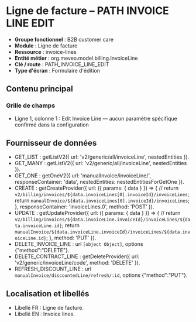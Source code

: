 # Ligne de facture – PATH INVOICE LINE EDIT

- **Groupe fonctionnel** : B2B customer care
- **Module** : Ligne de facture
- **Ressource** : invoice-lines
- **Entité métier** : org.meveo.model.billing.InvoiceLine
- **Clé / route** : PATH_INVOICE_LINE_EDIT
- **Type d'écran** : Formulaire d'édition

## Contenu principal
### Grille de champs
- Ligne 1, colonne 1 : Edit Invoice Line — aucun paramètre spécifique confirmé dans la configuration

## Fournisseur de données
- GET_LIST : getListV2({
  url: 'v2/generic/all/invoiceLine',
  nestedEntities
}).
- GET_MANY : getListV2({
  url: 'v2/generic/all/invoiceLine',
  nestedEntities
}).
- GET_ONE : getOneV2({
  url: 'manualInvoice/invoiceLine/',
  responseContainer: 'data',
  nestedEntities: nestedEntitiesForGetOne
}).
- CREATE : getCreateProvider({
  url: ({
    params: {
      data
    }
  }) => {
    // return `v2/billing/invoices/${data.invoiceLines[0].invoiceId}/invoiceLines`;
    return `manualInvoice/${data.invoiceLines[0].invoiceId}/invoiceLines`;
  },
  responseContainer: 'invoiceLines.0',
  method: 'POST'
}).
- UPDATE : getUpdateProvider({
  url: ({
    params: {
      data
    }
  }) => {
    // return `v2/billing/invoices/${data.invoiceLine.invoiceId}/invoiceLines/${data.invoiceLine.id}`;
    return `manualInvoice/${data.invoiceLine.invoiceId}/invoiceLines/${data.invoiceLine.id}`;
  },
  method: 'PUT'
}).
- DELETE_INVOICE_LINE : url `[object Object]`, options {"method":"DELETE"}.
- DELETE_CONTRACT_LINE : getDeleteProvider({
  url: 'v2/generic/invoiceLine/code',
  method: 'DELETE'
}).
- REFRESH_DISCOUNT_LINE : url `manualInvoice/discountedLine/refresh/:id`, options {"method":"PUT"}.

## Localisation et libellés
- Libellé FR : Ligne de facture.
- Libellé EN : Invoice lines.